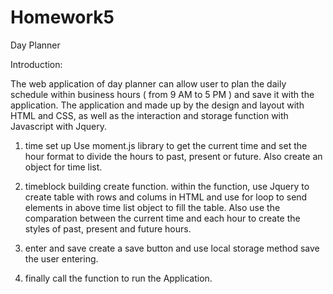 # Homework5

Day Planner

Introduction:

The web application of day planner can allow user to plan the daily schedule within business hours ( from 9 AM to 5 PM ) and save it with the application. The application and made up by the design and layout with HTML and CSS, as well as the interaction and storage function with Javascript with Jquery.

1. time set up
   Use moment.js library to get the current time and set the hour format to        divide the hours to past, present or future. Also create an object for time      list.
   
2. timeblock building
   create function. within the function, use Jquery to create table with rows      and colums in HTML and use for loop to send elements in above time list          object to fill the table. Also use the comparation between the current time      and each hour to create the styles of past, present and future hours.
   
 3. enter and save
    create a save button and use local storage method save the user entering.
    
 4. finally call the function to run the Application.
   
